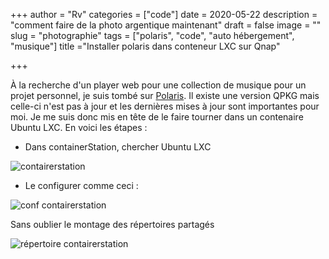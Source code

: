 +++
author = "Rv"
categories = ["code"]
date = 2020-05-22
description = "comment faire de la photo argentique maintenant"
draft = false
image = ""
slug = "photographie"
tags = ["polaris", "code", "auto hébergement", "musique"]
title ="Installer polaris dans conteneur LXC sur Qnap"

+++

À la recherche d'un player web pour une collection de musique pour un projet personnel, je suis tombé sur [Polaris](https://github.com/agersant/polaris). Il existe une version QPKG mais celle-ci n'est pas à jour et les dernières mises à jour sont importantes pour moi. Je me suis donc mis en tête de le faire tourner dans un contenaire Ubuntu LXC. En voici les étapes :

- Dans containerStation, chercher Ubuntu LXC

![contairerstation](/images/2020/11/polaris/01ubuntuLXC.jpg)

- Le configurer comme ceci :

![conf contairerstation](/images/2020/11/polaris/02containerconf1.jpg)

Sans oublier le montage des répertoires partagés

![répertoire contairerstation](/images/2020/11/polaris/03containerconf2.jpg)




